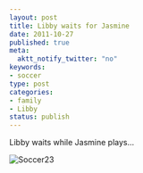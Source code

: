 ```yaml
--- 
layout: post
title: Libby waits for Jasmine
date: 2011-10-27
published: true
meta: 
  aktt_notify_twitter: "no"
keywords: 
- soccer
type: post
categories: 
- family
- Libby
status: publish
---
```



Libby waits while Jasmine plays...





![Soccer23](http://eick.us/files/2011/10/soccer23.jpg)

